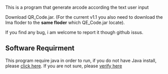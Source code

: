 This is a program that generate arcode according the text user input

Download QR_Code.jar. (For the current v1.1 you also need to download the Ima floder to the **same floder** which QE_Code.jar locate).

If you find any bug, i am welcome to report it though github issus. 

## **Software Requirment**
This program require java in order to run, if you do not have Java install, please [click here](https://www.java.com/en/download/). If you are not sure, please [verify here](https://www.java.com/en/download/installed.jsp)
